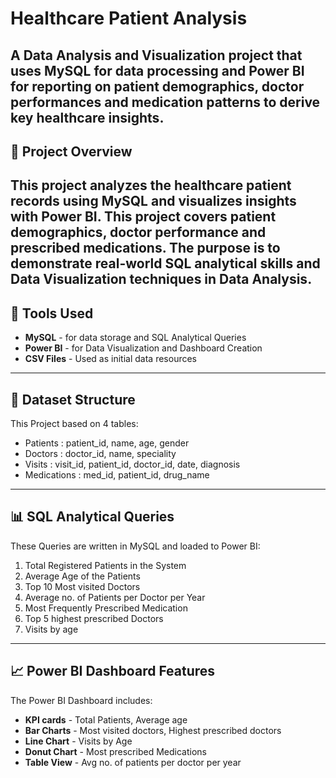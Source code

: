 # Healthcare Patient Analysis
A Data Analysis and Visualization project that uses **MySQL** for data processing and **Power BI** for reporting on patient demographics, doctor performances and medication patterns to derive key healthcare insights.
---

##  📌 Project Overview
This project analyzes the healthcare patient records using MySQL and visualizes insights with Power BI. This project covers patient demographics, doctor performance and prescribed medications. The purpose is to demonstrate real-world SQL analytical skills and Data Visualization techniques in Data Analysis.
---

##  🧰 Tools Used
- **MySQL** - for data storage and SQL Analytical Queries
- **Power BI** - for Data Visualization and Dashboard Creation
- **CSV Files** - Used as initial data resources
---

##  📂 Dataset Structure
This Project based on 4 tables:
- Patients : patient_id, name, age, gender
- Doctors : doctor_id, name, speciality
- Visits : visit_id, patient_id, doctor_id, date, diagnosis
- Medications : med_id, patient_id, drug_name
---

##  📊 SQL Analytical Queries
These Queries are written in MySQL and loaded to Power BI:
1. Total Registered Patients in the System
2. Average Age of the Patients
3. Top 10 Most visited Doctors
4. Average no. of Patients per Doctor per Year
5. Most Frequently Prescribed Medication
6. Top 5 highest prescribed Doctors
7. Visits by age
---

##  📈 Power BI Dashboard Features
The Power BI Dashboard includes:
- **KPI cards** - Total Patients, Average age
- **Bar Charts** - Most visited doctors, Highest prescribed doctors
- **Line Chart** - Visits by Age
- **Donut Chart** - Most prescribed Medications
- **Table View** - Avg no. of patients per doctor per year
